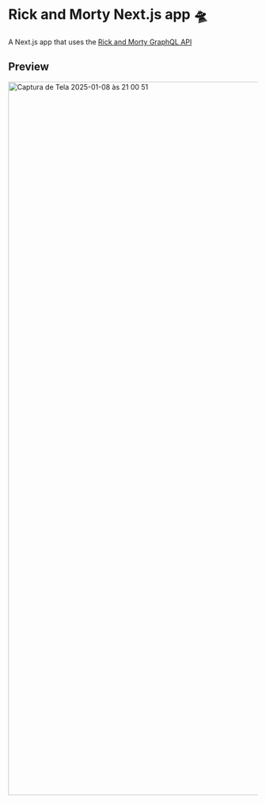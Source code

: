 # Rick and Morty Next.js app 🛸

A Next.js app that uses the [Rick and Morty GraphQL API](https://rickandmortyapi.com/graphql)

## Preview
<img width="1440" alt="Captura de Tela 2025-01-08 às 21 00 51" src="https://github.com/user-attachments/assets/0cf4e518-62cf-4668-8e99-a3fbc042571a" />
